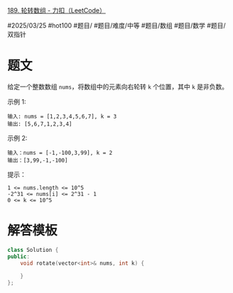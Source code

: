 [189. 轮转数组 - 力扣（LeetCode）](https://leetcode.cn/problems/rotate-array/description/?envType=study-plan-v2&envId=top-100-liked)

#2025/03/25 #hot100 #题目/ #题目/难度/中等 #题目/数组 #题目/数学 #题目/双指针

# 题文

给定一个整数数组 ```nums```，将数组中的元素向右轮转 ```k``` 个位置，其中 ```k``` 是非负数。

示例 1:

```
输入: nums = [1,2,3,4,5,6,7], k = 3
输出: [5,6,7,1,2,3,4]
```

示例 2:

```
输入：nums = [-1,-100,3,99], k = 2
输出：[3,99,-1,-100]
```

提示：

```
1 <= nums.length <= 10^5
-2^31 <= nums[i] <= 2^31 - 1
0 <= k <= 10^5
```

# 解答模板

```cpp
class Solution {
public:
    void rotate(vector<int>& nums, int k) {
        
    }
};
```
